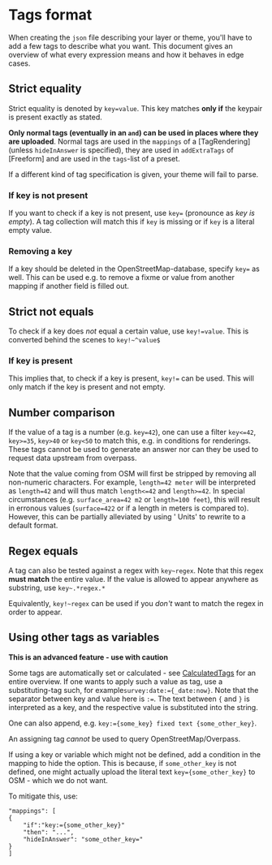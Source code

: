 Tags format
=============

When creating the `json` file describing your layer or theme, you'll have to add a few tags to describe what you want.
This document gives an overview of what every expression means and how it behaves in edge cases.

Strict equality
---------------

Strict equality is denoted by `key=value`. This key matches __only if__ the keypair is present exactly as stated.

**Only normal tags (eventually in an `and`) can be used in places where they are uploaded**. Normal tags are used in
the `mappings` of a [TagRendering] (unless `hideInAnswer` is specified), they are used in `addExtraTags` of [Freeform]
and are used in the `tags`-list of a preset.

If a different kind of tag specification is given, your theme will fail to parse.

### If key is not present

If you want to check if a key is not present, use `key=` (pronounce as *key is empty*). A tag collection will match this
if `key` is missing or if `key` is a literal empty value.

### Removing a key

If a key should be deleted in the OpenStreetMap-database, specify `key=` as well. This can be used e.g. to remove a
fixme or value from another mapping if another field is filled out.

Strict not equals
-----------------

To check if a key does _not_ equal a certain value, use `key!=value`. This is converted behind the scenes
to `key!~^value$`

### If key is present

This implies that, to check if a key is present, `key!=` can be used. This will only match if the key is present and not
empty.

Number comparison
-----------------

If the value of a tag is a number (e.g. `key=42`), one can use a filter `key<=42`, `key>=35`, `key>40` or `key<50` to
match this, e.g. in conditions for renderings. These tags cannot be used to generate an answer nor can they be used to
request data upstream from overpass.

Note that the value coming from OSM will first be stripped by removing all non-numeric characters. For
example, `length=42 meter` will be interpreted as `length=42` and will thus match `length<=42` and `length>=42`. In
special circumstances (e.g. `surface_area=42 m2` or `length=100 feet`), this will result in erronous
values (`surface=422` or if a length in meters is compared to). However, this can be partially alleviated by using '
Units' to rewrite to a default format.

Regex equals
------------

A tag can also be tested against a regex with `key~regex`. Note that this regex __must match__ the entire value. If the
value is allowed to appear anywhere as substring, use `key~.*regex.*`

Equivalently, `key!~regex` can be used if you _don't_ want to match the regex in order to appear.


Using other tags as variables
-----------------------------

**This is an advanced feature - use with caution**

Some tags are automatically set or calculated - see [CalculatedTags](CalculatedTags.md) for an entire overview. If one
wants to apply such a value as tag, use a substituting-tag such, for example`survey:date:={_date:now}`. Note that the
separator between key and value here is `:=`. The text between `{` and `}` is interpreted as a key, and the respective
value is substituted into the string.

One can also append, e.g. `key:={some_key} fixed text {some_other_key}`.

An assigning tag _cannot_ be used to query OpenStreetMap/Overpass.

If using a key or variable which might not be defined, add a condition in the mapping to hide the option. This is
because, if `some_other_key` is not defined, one might actually upload the literal text `key={some_other_key}` to OSM -
which we do not want.

To mitigate this, use:

```
"mappings": [
{
    "if":"key:={some_other_key}"
    "then": "...",
    "hideInAnswer": "some_other_key="
}
]
```